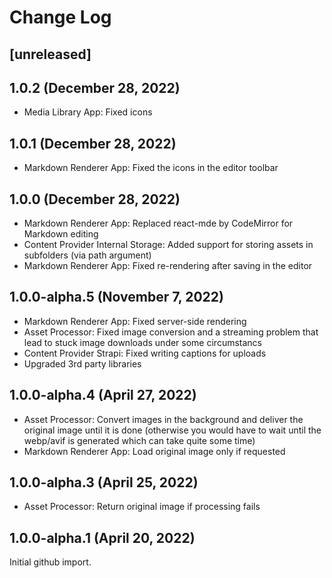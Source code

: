 
# Change Log

## [unreleased]

## 1.0.2 (December 28, 2022)

 * Media Library App: Fixed icons

## 1.0.1 (December 28, 2022)

 * Markdown Renderer App: Fixed the icons in the editor toolbar

## 1.0.0 (December 28, 2022)

 * Markdown Renderer App: Replaced react-mde by CodeMirror for Markdown editing
 * Content Provider Internal Storage: Added support for storing assets in subfolders (via path argument)
 * Markdown Renderer App: Fixed re-rendering after saving in the editor

## 1.0.0-alpha.5 (November 7, 2022)

 * Markdown Renderer App: Fixed server-side rendering
 * Asset Processor: Fixed image conversion and a streaming problem that lead to stuck image downloads under some circumstancs
 * Content Provider Strapi: Fixed writing captions for uploads
 * Upgraded 3rd party libraries

## 1.0.0-alpha.4 (April 27, 2022)

 * Asset Processor: Convert images in the background and deliver the original image until it is done
   (otherwise you would have to wait until the webp/avif is generated which can take quite some time)
 * Markdown Renderer App: Load original image only if requested

## 1.0.0-alpha.3 (April 25, 2022)

 * Asset Processor: Return original image if processing fails

## 1.0.0-alpha.1 (April 20, 2022)

Initial github import.
